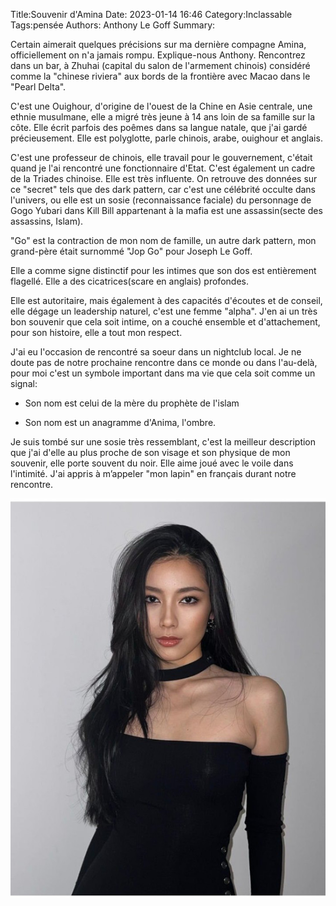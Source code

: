 ﻿Title:Souvenir d'Amina
Date: 2023-01-14 16:46
Category:Inclassable
Tags:pensée
Authors: Anthony Le Goff
Summary:

Certain aimerait quelques précisions sur ma dernière compagne Amina, officiellement on n'a jamais rompu. Explique-nous Anthony. Rencontrez dans un bar, à Zhuhai (capital du salon de l'armement chinois) considéré comme la "chinese riviera" aux bords de la frontière avec Macao dans le "Pearl Delta".  

C'est une Ouighour, d'origine de l'ouest de la Chine en Asie centrale, une ethnie musulmane, elle a migré très jeune à 14 ans loin de sa famille sur la côte. Elle écrit parfois des poêmes dans sa langue natale, que j'ai gardé précieusement. Elle est polyglotte, parle chinois, arabe, ouighour et anglais.  

C'est une professeur de chinois, elle travail pour le gouvernement, c'était quand je l'ai rencontré une fonctionnaire d'Etat. C'est également un cadre de la Triades chinoise. Elle est très influente. On retrouve des données sur ce "secret" tels que des dark pattern, car c'est une célébrité occulte dans l'univers, ou elle est un sosie (reconnaissance faciale) du personnage de Gogo Yubari dans Kill Bill appartenant à la mafia est une assassin(secte des assassins, Islam).  
  
"Go" est la contraction de mon nom de famille, un autre dark pattern, mon grand-père était surnommé "Jop Go" pour Joseph Le Goff.  

Elle a comme signe distinctif pour les intimes que son dos est entièrement flagellé. Elle a des cicatrices(scare en anglais) profondes.  

Elle est autoritaire, mais également à des capacités d'écoutes et de conseil, elle dégage un leadership naturel, c'est une femme "alpha". J'en ai un très bon souvenir que cela soit intime, on a couché ensemble et d'attachement, pour son histoire, elle a tout mon respect.  

J'ai eu l'occasion de rencontré sa soeur dans un nightclub local. Je ne doute pas de notre prochaine rencontre dans ce monde ou dans l'au-delà, pour moi c'est un symbole important dans ma vie que cela soit comme un signal:  

*   Son nom est celui de la mère du prophète de l'islam  
    
*   Son nom est un anagramme d'Anima, l'ombre.  
    

  

Je suis tombé sur une sosie très ressemblant, c'est la meilleur description que j'ai d'elle au plus proche de son visage et son physique de mon souvenir, elle porte souvent du noir. Elle aime joué avec le voile dans l'intimité. J'ai appris à m’appeler "mon lapin" en français durant notre rencontre.

![amina](/images/amina.jpg)